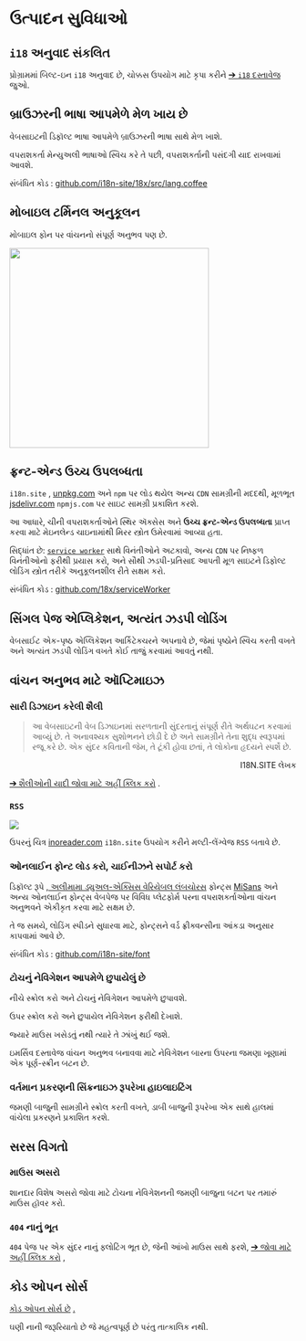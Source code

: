 # ઉત્પાદન સુવિધાઓ

## `i18` અનુવાદ સંકલિત

પ્રોગ્રામમાં બિલ્ટ-ઇન `i18` અનુવાદ છે, ચોક્કસ ઉપયોગ માટે કૃપા કરીને [➔ `i18` દસ્તાવેજ](/i18) જુઓ.

## બ્રાઉઝરની ભાષા આપમેળે મેળ ખાય છે

વેબસાઇટની ડિફૉલ્ટ ભાષા આપમેળે બ્રાઉઝરની ભાષા સાથે મેળ ખાશે.

વપરાશકર્તા મેન્યુઅલી ભાષાઓ સ્વિચ કરે તે પછી, વપરાશકર્તાની પસંદગી યાદ રાખવામાં આવશે.

સંબંધિત કોડ : [github.com/i18n-site/18x/src/lang.coffee](https://github.com/i18n-site/18x/blob/main/src/lang.coffee)

## મોબાઇલ ટર્મિનલ અનુકૂલન

મોબાઇલ ફોન પર વાંચનનો સંપૂર્ણ અનુભવ પણ છે.

<img src="//p.3ti.site/1721379497.avif" width="350px">

## <a rel=id href="#ha" id="ha"></a> ફ્રન્ટ-એન્ડ ઉચ્ચ ઉપલબ્ધતા

`i18n.site` , [unpkg.com](//unpkg.com) અને `npm` પર લોડ થયેલ અન્ય `CDN` સામગ્રીની મદદથી, મૂળભૂત [jsdelivr.com](//jsdelivr.com) `npmjs.com` પર સાઇટ સામગ્રી પ્રકાશિત કરશે.

આ આધારે, ચીની વપરાશકર્તાઓને સ્થિર ઍક્સેસ અને **ઉચ્ચ ફ્રન્ટ-એન્ડ ઉપલબ્ધતા** પ્રાપ્ત કરવા માટે મેઇનલેન્ડ ચાઇનામાંથી મિરર સ્ત્રોત ઉમેરવામાં આવ્યા હતા.

સિદ્ધાંત છે: [`service worker`](https://developer.mozilla.org/docs/Web/API/Service_Worker_API) સાથે વિનંતીઓને અટકાવો, અન્ય `CDN` પર નિષ્ફળ વિનંતીઓનો ફરીથી પ્રયાસ કરો, અને સૌથી ઝડપી-પ્રતિસાદ આપતી મૂળ સાઇટને ડિફોલ્ટ લોડિંગ સ્ત્રોત તરીકે અનુકૂલનશીલ રીતે સક્ષમ કરો.

સંબંધિત કોડ : [github.com/18x/serviceWorker](https://github.com/i18n-site/18x/tree/main/serviceWorker)

## સિંગલ પેજ એપ્લિકેશન, અત્યંત ઝડપી લોડિંગ

વેબસાઈટ એક-પૃષ્ઠ એપ્લિકેશન આર્કિટેક્ચરને અપનાવે છે, જેમાં પૃષ્ઠોને સ્વિચ કરતી વખતે અને અત્યંત ઝડપી લોડિંગ વખતે કોઈ તાજું કરવામાં આવતું નથી.

## વાંચન અનુભવ માટે ઑપ્ટિમાઇઝ

### સારી ડિઝાઇન કરેલી શૈલી

> આ વેબસાઇટની વેબ ડિઝાઇનમાં સરળતાની સુંદરતાનું સંપૂર્ણ રીતે અર્થઘટન કરવામાં આવ્યું છે.
> તે અનાવશ્યક સુશોભનને છોડી દે છે અને સામગ્રીને તેના શુદ્ધ સ્વરૂપમાં રજૂ કરે છે.
> એક સુંદર કવિતાની જેમ, તે ટૂંકી હોવા છતાં, તે લોકોના હૃદયને સ્પર્શે છે.

<p style="text-align:right">I18N.SITE લેખક</p>

[➔ શૈલીઓની યાદી જોવા માટે અહીં ક્લિક કરો](/i18n.site/md/styl) .

### `RSS`

![](//p.3ti.site/1725541085.avif)

ઉપરનું ચિત્ર [inoreader.com](//inoreader.com) `i18n.site` ઉપયોગ કરીને મલ્ટી-લેંગ્વેજ `RSS` બતાવે છે.

### ઓનલાઈન ફોન્ટ લોડ કરો, ચાઈનીઝને સપોર્ટ કરો

ડિફૉલ્ટ રૂપે [, અલીમામા ડ્યુઅલ-એક્સિસ વેરિયેબલ લંબચોરસ](https://www.iconfont.cn/fonts/detail?cnid=pOvFIr086ADR) ફોન્ટ્સ [MiSans](https://hyperos.mi.com/font/zh/download/) અને અન્ય ઓનલાઈન ફોન્ટ્સ વેબપેજ પર વિવિધ પ્લેટફોર્મ પરના વપરાશકર્તાઓના વાંચન અનુભવને એકીકૃત કરવા માટે સક્ષમ છે.

તે જ સમયે, લોડિંગ સ્પીડને સુધારવા માટે, ફોન્ટ્સને વર્ડ ફ્રીક્વન્સીના આંકડા અનુસાર કાપવામાં આવે છે.

સંબંધિત કોડ : [github.com/i18n-site/font](https://github.com/i18n-site/font)

### ટોચનું નેવિગેશન આપમેળે છુપાયેલું છે

નીચે સ્ક્રોલ કરો અને ટોચનું નેવિગેશન આપમેળે છુપાવશે.

ઉપર સ્ક્રોલ કરો અને છુપાયેલ નેવિગેશન ફરીથી દેખાશે.

જ્યારે માઉસ ખસેડતું નથી ત્યારે તે ઝાંખું થઈ જશે.

ઇમર્સિવ દસ્તાવેજ વાંચન અનુભવ બનાવવા માટે નેવિગેશન બારના ઉપરના જમણા ખૂણામાં એક પૂર્ણ-સ્ક્રીન બટન છે.

### વર્તમાન પ્રકરણની સિંક્રનાઇઝ રૂપરેખા હાઇલાઇટિંગ

જમણી બાજુની સામગ્રીને સ્ક્રોલ કરતી વખતે, ડાબી બાજુની રૂપરેખા એક સાથે હાલમાં વાંચેલા પ્રકરણને પ્રકાશિત કરશે.

## સરસ વિગતો

### માઉસ અસરો

શાનદાર વિશેષ અસરો જોવા માટે ટોચના નેવિગેશનની જમણી બાજુના બટન પર તમારું માઉસ હૉવર કરો.

### `404` નાનું ભૂત

`404` પેજ પર એક સુંદર નાનું ફ્લોટિંગ ભૂત છે, જેની આંખો માઉસ સાથે ફરશે, [➔ જોવા માટે અહીં ક્લિક કરો](/404) ,

## કોડ ઓપન સોર્સ

[કોડ ઓપન સોર્સ છે](/i18n.site/c/src) [.](//groups.google.com/u/2/g/i18n-site)

ઘણી નાની જરૂરિયાતો છે જે મહત્વપૂર્ણ છે પરંતુ તાત્કાલિક નથી.